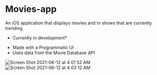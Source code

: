 # Movies-app
An iOS application that displays movies and tv shows that are currently trending.

* Currently in development*
- Made with a Programmatic UI
- Uses data from the Movie Database API

![Screen Shot 2021-06-12 at 4 01 52 AM](https://user-images.githubusercontent.com/29238419/121769736-508b2900-cb33-11eb-9f19-ff28442cd4e3.png)
![Screen Shot 2021-06-12 at 4 03 12 AM](https://user-images.githubusercontent.com/29238419/121769737-5254ec80-cb33-11eb-9f41-bf5f414c01e9.png)
